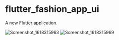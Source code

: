 # flutter_fashion_app_ui

A new Flutter application.

![Screenshot_1618315963](https://user-images.githubusercontent.com/77547370/114561916-b152ce00-9c76-11eb-8fbb-0db121952e8a.png)
![Screenshot_1618315969](https://user-images.githubusercontent.com/77547370/114561920-b283fb00-9c76-11eb-98a6-6a5cb980f899.png)

